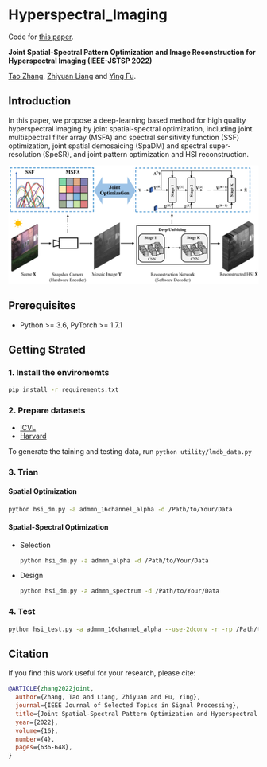 # Hyperspectral_Imaging
Code for [this paper](https://ieeexplore.ieee.org/abstract/document/9787797).

**Joint Spatial-Spectral Pattern Optimization and Image Reconstruction for Hyperspectral Imaging (IEEE-JSTSP 2022)**

[Tao Zhang](https://github.com/ColinTaoZhang), [Zhiyuan Liang](http://zhiyuan0112.github.io/) and [Ying Fu](https://ying-fu.github.io/).

## Introduction
In this paper, we propose a deep-learning based method for high quality hyperspectral imaging by joint spatial-spectral optimization, including joint multispectral filter array (MSFA) and spectral sensitivity function (SSF) optimization, joint spatial demosaicing (SpaDM) and spectral super-resolution (SpeSR), and joint pattern optimization and HSI reconstruction. 

<img src="figs/framework.png" width="650px"/>

## Prerequisites
* Python >= 3.6, PyTorch >= 1.7.1

## Getting Strated

### 1. Install the enviromemts
```bash
pip install -r requirements.txt
```

### 2. Prepare datasets
- [ICVL](http://icvl.cs.bgu.ac.il/hyperspectral/)
- [Harvard](http://vision.seas.harvard.edu/hyperspec/explore.html)

To generate the taining and testing data, run
```python utility/lmdb_data.py```

### 3. Trian
#### Spatial Optimization
```bash
python hsi_dm.py -a admmn_16channel_alpha -d /Path/to/Your/Data
```

#### Spatial-Spectral Optimization
- Selection
  ```bash
  python hsi_dm.py -a admmn_alpha -d /Path/to/Your/Data
  ```

- Design
  ```bash
  python hsi_dm.py -a admmn_spectrum -d /Path/to/Your/Data
  ```
 
### 4. Test
```bash
python hsi_test.py -a admmn_16channel_alpha --use-2dconv -r -rp /Path/to/Your/Model
```
 
## Citation
If you find this work useful for your research, please cite:
```bibtex
@ARTICLE{zhang2022joint,
  author={Zhang, Tao and Liang, Zhiyuan and Fu, Ying},
  journal={IEEE Journal of Selected Topics in Signal Processing}, 
  title={Joint Spatial-Spectral Pattern Optimization and Hyperspectral Image Reconstruction}, 
  year={2022},
  volume={16},
  number={4},
  pages={636-648},
}
```